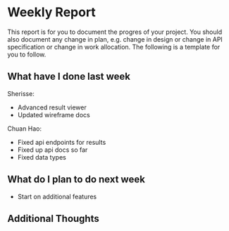 # Weekly Report

This report is for you to document the progres of your project. You should also document any change in plan, e.g. change in design or change in API specification or change in work allocation. The following is a template for you to follow.

## What have I done last week

Sherisse:
- Advanced result viewer
- Updated wireframe docs

Chuan Hao:
- Fixed api endpoints for results
- Fixed up api docs so far
- Fixed data types

## What do I plan to do next week

-   Start on additional features

## Additional Thoughts
